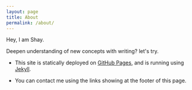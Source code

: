 ```yaml
---
layout: page
title: About
permalink: /about/
---
```


Hey, I am Shay.

Deepen understanding of new concepts with writing? let's try.

* This site is statically deployed on [GitHub Pages](https://pages.github.com/), and is running using 
[Jekyll](https://jekyllrb.com/).

* You can contact me using the links showing at the footer of this page.
